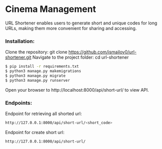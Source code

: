# Cinema Management

URL Shortener enables users to generate short and unique codes for long URLs, making them more convenient for sharing and accessing.

### Installation:

Clone the repository: git clone https://github.com/ismailov0/url-shortener.git
Navigate to the project folder: cd url-shortener
```sh
$ pip install -r requirements.txt
$ python3 manage.py makemigrations
$ python3 manage.py migrate
$ python3 manage.py runserver
```

Open your browser to http://localhost:8000/api/short-url/ to view API.

### Endpoints:
Endpoint for retrieving all shorted url:
```sh
http://127.0.0.1:8000/api/short-url/<short_code>
```

Endpoint for create short url:
```sh
http://127.0.0.1:8000/api/short-url/
```